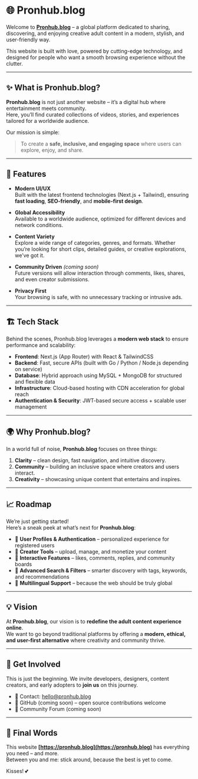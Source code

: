# 🌐 Pronhub.blog

Welcome to **[Pronhub.blog](https://pronhub.blog)** – a global platform dedicated to sharing, discovering, and enjoying creative adult content in a modern, stylish, and user-friendly way.  

This website is built with love, powered by cutting-edge technology, and designed for people who want a smooth browsing experience without the clutter.  

---

## ✨ What is Pronhub.blog?

**Pronhub.blog** is not just another website – it’s a digital hub where entertainment meets community.  
Here, you’ll find curated collections of videos, stories, and experiences tailored for a worldwide audience.  

Our mission is simple:  
> To create a **safe, inclusive, and engaging space** where users can explore, enjoy, and share.  

---

## 🚀 Features

- **Modern UI/UX**  
  Built with the latest frontend technologies (Next.js + Tailwind), ensuring **fast loading**, **SEO-friendly**, and **mobile-first design**.  

- **Global Accessibility**  
  Available to a worldwide audience, optimized for different devices and network conditions.  

- **Content Variety**  
  Explore a wide range of categories, genres, and formats. Whether you’re looking for short clips, detailed guides, or creative explorations, we’ve got it.  

- **Community Driven** *(coming soon)*  
  Future versions will allow interaction through comments, likes, shares, and even creator submissions.  

- **Privacy First**  
  Your browsing is safe, with no unnecessary tracking or intrusive ads.  

---

## 🏗️ Tech Stack

Behind the scenes, Pronhub.blog leverages a **modern web stack** to ensure performance and scalability:

- **Frontend**: Next.js (App Router) with React & TailwindCSS  
- **Backend**: Fast, secure APIs (built with Go / Python / Node.js depending on service)  
- **Database**: Hybrid approach using MySQL + MongoDB for structured and flexible data  
- **Infrastructure**: Cloud-based hosting with CDN acceleration for global reach  
- **Authentication & Security**: JWT-based secure access + scalable user management  

---

## 🌍 Why Pronhub.blog?

In a world full of noise, **Pronhub.blog** focuses on three things:  

1. **Clarity** – clean design, fast navigation, and intuitive discovery.  
2. **Community** – building an inclusive space where creators and users interact.  
3. **Creativity** – showcasing unique content that entertains and inspires.  

---

## 📈 Roadmap

We’re just getting started!  
Here’s a sneak peek at what’s next for **Pronhub.blog**:

- 🔹 **User Profiles & Authentication** – personalized experience for registered users  
- 🔹 **Creator Tools** – upload, manage, and monetize your content  
- 🔹 **Interactive Features** – likes, comments, replies, and community boards  
- 🔹 **Advanced Search & Filters** – smarter discovery with tags, keywords, and recommendations  
- 🔹 **Multilingual Support** – because the web should be truly global  

---

## 💡 Vision

At **Pronhub.blog**, our vision is to **redefine the adult content experience online**.  
We want to go beyond traditional platforms by offering a **modern, ethical, and user-first alternative** where creativity and community thrive.  

---

## 🤝 Get Involved

This is just the beginning. We invite developers, designers, content creators, and early adopters to **join us** on this journey.  

- 📧 Contact: [hello@pronhub.blog](mailto:hello@pronhub.blog)  
- 🐙 GitHub (coming soon) – open source contributions welcome  
- 💬 Community Forum (coming soon)  

---

## 💋 Final Words

This website **[https://pronhub.blog](https://pronhub.blog)** has everything you need – and more.  
Between you and me: stick around, because the best is yet to come.  

Kisses! 💕  
